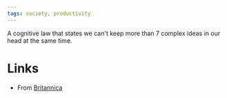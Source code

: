 ```yaml
---
tags: society, productivity
---
```


A cognitive law that states we can't keep more than 7 complex ideas in our head at the same time.

# Links

- From [Britannica](https://www.britannica.com/biography/George-A-Miller#ref1200615)
